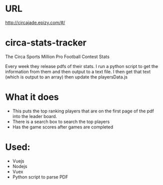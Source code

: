 # URL 
http://circajade.epizy.com/#/

# circa-stats-tracker
The Circa Sports Million Pro Football Contest Stats

Every week they release pdfs of their stats. I run a python script to get the information from them and then output to a text file. I then get that text (which is output to an array) then update the playersData.js

# What it does
- This puts the top ranking players that are on the first page of the pdf into the leader board.
- There is a search box to search the top players
- Has the game scores after games are completed

# Used:
- Vuejs
- Nodejs
- Vuex
- Python script to parse PDF
